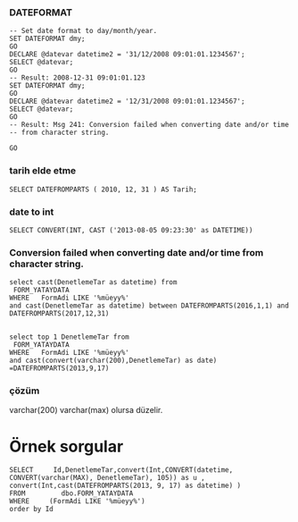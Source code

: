 ### DATEFORMAT 
````
-- Set date format to day/month/year.  
SET DATEFORMAT dmy;  
GO  
DECLARE @datevar datetime2 = '31/12/2008 09:01:01.1234567';  
SELECT @datevar;  
GO  
-- Result: 2008-12-31 09:01:01.123  
SET DATEFORMAT dmy;  
GO  
DECLARE @datevar datetime2 = '12/31/2008 09:01:01.1234567';  
SELECT @datevar;  
GO  
-- Result: Msg 241: Conversion failed when converting date and/or time -- from character string.  

GO  
````
### tarih elde etme
````
SELECT DATEFROMPARTS ( 2010, 12, 31 ) AS Tarih;  
````

### date to int
````
SELECT CONVERT(INT, CAST ('2013-08-05 09:23:30' as DATETIME))
````


### Conversion failed when converting date and/or time from character string.
````
select cast(DenetlemeTar as datetime) from 
 FORM_YATAYDATA
WHERE   FormAdi LIKE '%müeyy%'
and cast(DenetlemeTar as datetime) between DATEFROMPARTS(2016,1,1) and  DATEFROMPARTS(2017,12,31)
````


````

select top 1 DenetlemeTar from 
 FORM_YATAYDATA
WHERE   FormAdi LIKE '%müeyy%'
and cast(convert(varchar(200),DenetlemeTar) as date) =DATEFROMPARTS(2013,9,17)
````
### çözüm
varchar(200) varchar(max) olursa düzelir.

# Örnek sorgular
````
SELECT     Id,DenetlemeTar,convert(Int,CONVERT(datetime, CONVERT(varchar(MAX), DenetlemeTar), 105)) as u ,
convert(Int,cast(DATEFROMPARTS(2013, 9, 17) as datetime) )
FROM         dbo.FORM_YATAYDATA
WHERE     (FormAdi LIKE '%müeyy%')
order by Id
````
